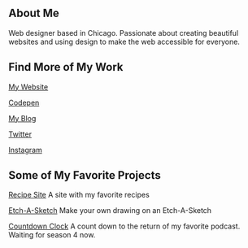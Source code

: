
## About Me
Web designer based in Chicago. Passionate about creating beautiful websites and using design to make the web accessible for everyone.

## Find More of My Work
[My Website](https://clairemakeswebsites.github.io./)

[Codepen](https://codepen.io/aglaea)

[My Blog](https://design-web-blog.netlify.app/blog)

[Twitter](https://twitter.com/claire_makes")

[Instagram](https://www.instagram.com/clairemakeswebsites/)

## Some of My Favorite Projects
[Recipe Site](https://claire-fav-recipes.netlify.app/)
A site with my favorite recipes

[Etch-A-Sketch](https://codepen.io/aglaea/full/PoymNMd)
Make your own drawing on an Etch-A-Sketch

[Countdown Clock](https://codepen.io/aglaea/full/eYyJVPZ)
A count down to the return of my favorite podcast. Waiting for season 4 now.


<!---
- 👋 Hi, I’m Claire
- 👀 I’m interested in make the web a more beautiful place. 
- 🌱 I’m currently learning more and more about javascript
- 💞️ I’m looking to collaborate on making websites
- 📫 How to reach me ... clairemanthey@gmail.com
- 💻 See my work https://twitter.com/claire_makes,  https://codepen.io/your-work. 

clairemanthey/clairemanthey is a ✨ special ✨ repository because its `README.md` (this file) appears on your GitHub profile.
You can click the Preview link to take a look at your changes.
--->
